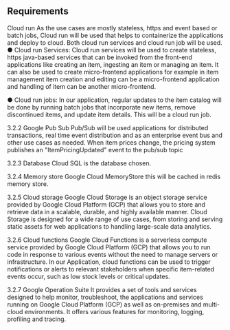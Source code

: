 ## Requirements
Cloud run
As the  use cases are mostly stateless, https and event based or batch jobs, Cloud run will be used that helps to containerize the applications and deploy to cloud. Both cloud run services and cloud run job will be used.
●	Cloud run Services: Cloud run services will be used to create stateless, https java-based services that can be invoked from the front-end applications like creating an item, ingesting an item or managing an item. It can also be used to create micro-frontend applications for example in item management item creation and editing can be a micro-frontend application and handling of item can be another micro-frontend.
 
●	Cloud run jobs: In our application, regular updates to the item catalog will be done by running batch jobs that incorporate new items, remove discontinued items, and update item details. This will be a cloud run job.
 
3.2.2	Google Pub Sub
Pub/Sub will be used  applications for distributed transactions, real time event distribution and as an enterprise event bus and other use cases as needed. When item prices change, the pricing system publishes an "ItemPricingUpdated" event to the pub/sub topic
 
3.2.3	Database
Cloud SQL is the database chosen.
 
3.2.4	Memory store
Google Cloud MemoryStore this will be cached in redis memory store.
 
3.2.5	Cloud storage
Google Cloud Storage is an object storage service provided by Google Cloud Platform (GCP) that allows you to store and retrieve data in a scalable, durable, and highly available manner. Cloud Storage is designed for a wide range of use cases, from storing and serving static assets for web applications to handling large-scale data analytics.
 
3.2.6	Cloud functions
Google Cloud Functions is a serverless compute service provided by Google Cloud Platform (GCP) that allows you to run code in response to various events without the need to manage servers or infrastructure. In our Application, cloud functions can be used to trigger notifications or alerts to relevant stakeholders when specific item-related events occur, such as low stock levels or critical updates.
 
3.2.7	Google Operation Suite
It provides a set of tools and services designed to help monitor, troubleshoot, the  applications and services running on Google Cloud Platform (GCP) as well as on-premises and multi-cloud environments. It offers various features for monitoring, logging, profiling and tracing.
